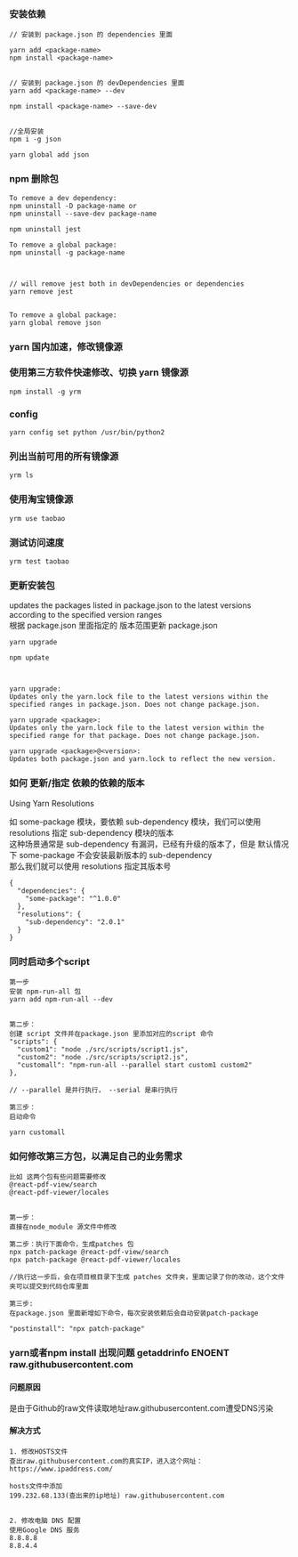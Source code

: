 ### 安装依赖
```
// 安装到 package.json 的 dependencies 里面

yarn add <package-name>
npm install <package-name>


// 安装到 package.json 的 devDependencies 里面
yarn add <package-name> --dev

npm install <package-name> --save-dev


//全局安装
npm i -g json

yarn global add json

```

### npm 删除包
```
To remove a dev dependency:
npm uninstall -D package-name or 
npm uninstall --save-dev package-name

npm uninstall jest

To remove a global package:
npm uninstall -g package-name



// will remove jest both in devDependencies or dependencies
yarn remove jest


To remove a global package:
yarn global remove json
```

### yarn 国内加速，修改镜像源


### 使用第三方软件快速修改、切换 yarn 镜像源
```
npm install -g yrm
```


### config
```
yarn config set python /usr/bin/python2
```

### 列出当前可用的所有镜像源
```
yrm ls
```

### 使用淘宝镜像源
```
yrm use taobao
```

### 测试访问速度
```
yrm test taobao
```


### 更新安装包
updates the packages listed in package.json to the latest versions according to the specified version ranges  
根据 package.json 里面指定的 版本范围更新 package.json
```
yarn upgrade

npm update



yarn upgrade: 
Updates only the yarn.lock file to the latest versions within the specified ranges in package.json. Does not change package.json.

yarn upgrade <package>: 
Updates only the yarn.lock file to the latest version within the specified range for that package. Does not change package.json.

yarn upgrade <package>@<version>: 
Updates both package.json and yarn.lock to reflect the new version.
```

### 如何 更新/指定 依赖的依赖的版本
Using Yarn Resolutions  

如 some-package 模块，要依赖 sub-dependency 模块，我们可以使用 resolutions 指定 sub-dependency 模块的版本   
这种场景通常是 sub-dependency 有漏洞，已经有升级的版本了，但是 默认情况下 some-package 不会安装最新版本的 sub-dependency  
那么我们就可以使用 resolutions 指定其版本号
```
{  
  "dependencies": {  
    "some-package": "^1.0.0"  
  },  
  "resolutions": {  
    "sub-dependency": "2.0.1"  
  }  
}  
```

### 同时启动多个script
```
第一步
安装 npm-run-all 包
yarn add npm-run-all --dev


第二步：
创建 script 文件并在package.json 里添加对应的script 命令
"scripts": {
  "custom1": "node ./src/scripts/script1.js",
  "custom2": "node ./src/scripts/script2.js",
  "customall": "npm-run-all --parallel start custom1 custom2"
},

// --parallel 是并行执行， --serial 是串行执行

第三步：
启动命令

yarn customall
```


### 如何修改第三方包，以满足自己的业务需求
```
比如 这两个包有些问题需要修改
@react-pdf-view/search
@react-pdf-viewer/locales


第一步：
直接在node_module 源文件中修改

第二步：执行下面命令，生成patches 包
npx patch-package @react-pdf-view/search
npx patch-package @react-pdf-viewer/locales

//执行这一步后，会在项目根目录下生成 patches 文件夹，里面记录了你的改动，这个文件夹可以提交到代码仓库里面

第三步:
在package.json 里面新增如下命令，每次安装依赖后会自动安装patch-package

"postinstall": "npx patch-package" 
```


### yarn或者npm install 出现问题 getaddrinfo ENOENT raw.githubusercontent.com
#### 问题原因

是由于Github的raw文件读取地址raw.githubusercontent.com遭受DNS污染

#### 解决方式
```
1. 修改HOSTS文件
查出raw.githubusercontent.com的真实IP，进入这个网址：https://www.ipaddress.com/

hosts文件中添加
199.232.68.133(查出来的ip地址) raw.githubusercontent.com


2. 修改电脑 DNS 配置
使用Google DNS 服务
8.8.8.8
8.8.4.4
```